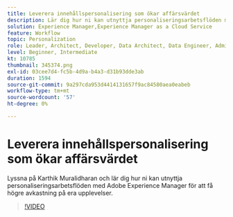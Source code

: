 ```yaml
---
title: Leverera innehållspersonalisering som ökar affärsvärdet
description: Lär dig hur ni kan utnyttja personaliseringsarbetsflöden med Adobe Experience Manager för att få högre avkastning på era upplevelser.
solution: Experience Manager,Experience Manager as a Cloud Service
feature: Workflow
topic: Personalization
role: Leader, Architect, Developer, Data Architect, Data Engineer, Admin, User
level: Beginner, Intermediate
kt: 10785
thumbnail: 345374.png
exl-id: 03cee7d4-fc5b-4d9a-b4a3-d31b93dde3ab
duration: 1594
source-git-commit: 9a297cda953d4414131657f9ac84580aea0eabeb
workflow-type: tm+mt
source-wordcount: '57'
ht-degree: 0%

---
```


# Leverera innehållspersonalisering som ökar affärsvärdet

Lyssna på Karthik Muralidharan och lär dig hur ni kan utnyttja personaliseringsarbetsflöden med Adobe Experience Manager för att få högre avkastning på era upplevelser.

>[!VIDEO](https://video.tv.adobe.com/v/345374/?quality=12&learn=on)
